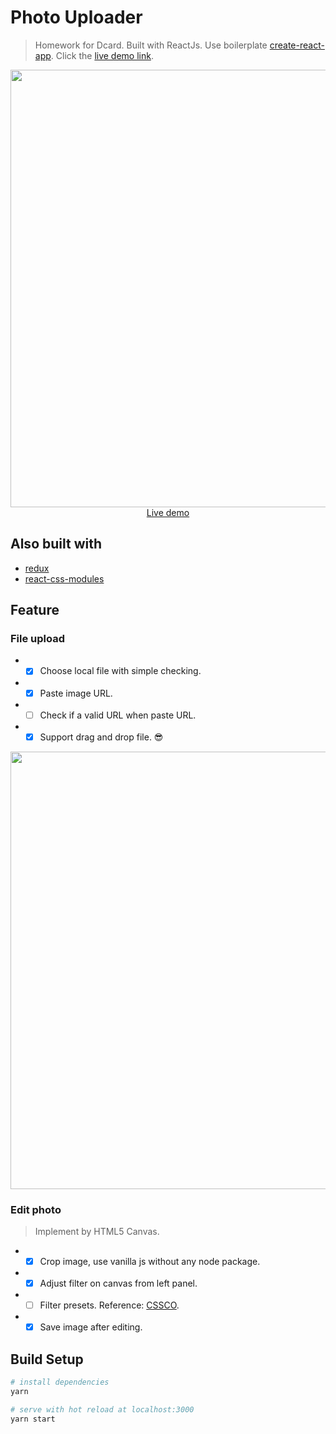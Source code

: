 # Photo Uploader

> Homework for Dcard. Built with ReactJs. Use boilerplate
[create-react-app](https://github.com/facebook/create-react-app). Click the [live demo link](https://yuanc.me/photoUploader/).
<p align="center">
  <a href="https://yuanc.me/photoUploader/" target="_blank">
    <img src="https://i.imgur.com/UrfGOPf.jpg" width="700px">
    <br>
    Live demo
  </a>
</p>

## Also built with
- [redux](https://github.com/reactjs/redux)
- [react-css-modules](https://github.com/gajus/react-css-modules)

## Feature
### File upload
- - [x] Choose local file with simple checking.
- - [x] Paste image URL.
- - [ ] Check if a valid URL when paste URL.
- - [x] Support drag and drop file. 😎

<p align="center">
  <a>
    <img src="https://i.imgur.com/c1t4209.png" width="700px">
  </a>
</p>

### Edit photo
> Implement by HTML5 Canvas.
- - [x] Crop image, use vanilla js without any node package.
- - [x] Adjust filter on canvas from left panel.
- - [ ] Filter presets. Reference: [CSSCO](http://www.cssco.co/).
- - [x] Save image after editing.

## Build Setup

``` bash
# install dependencies
yarn

# serve with hot reload at localhost:3000
yarn start
```
